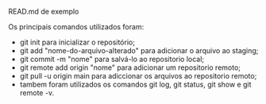 READ.md de exemplo

Os principais comandos utilizados foram:
- git init para inicializar o repositório;
- git add "nome-do-arquivo-alterado" para adicionar o arquivo ao staging;
- git commit -m "nome" para salvá-lo ao repositorio local;
- git remote add origin "nome" para adicionar um repositorio remoto;
- git pull -u origin main para adiccionar os arquivos ao repositorio remoto;
- tambem foram utilizados os comandos git log, git status, git show e git remote -v.
